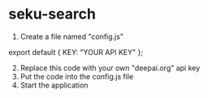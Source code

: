 # seku-search

1. Create a file named "config.js"

export default {
  KEY: "YOUR API KEY"
};

2. Replace this code with your own "deepai.org" api key 
3. Put the code into the config.js file
4. Start the application
